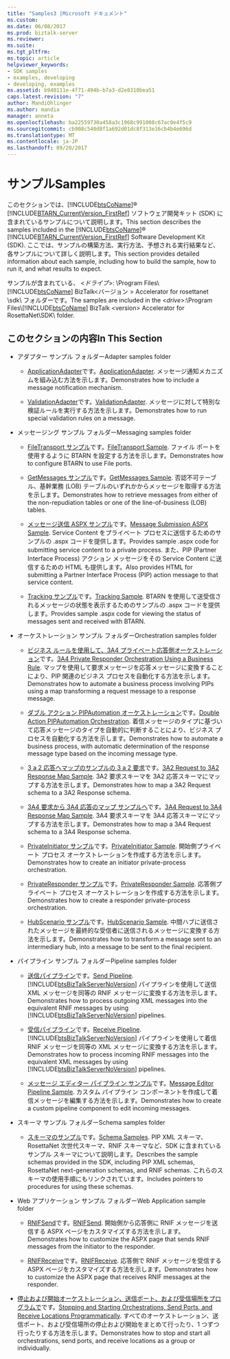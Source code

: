 ```yaml
---
title: "Samples3 |Microsoft ドキュメント"
ms.custom: 
ms.date: 06/08/2017
ms.prod: biztalk-server
ms.reviewer: 
ms.suite: 
ms.tgt_pltfrm: 
ms.topic: article
helpviewer_keywords:
- SDK samples
- examples, developing
- developing, examples
ms.assetid: b940111e-4f71-494b-b7a3-d2e8310bea51
caps.latest.revision: "7"
author: MandiOhlinger
ms.author: mandia
manager: anneta
ms.openlocfilehash: ba22559730a458a3c1968c991008c67ac0e4f5c9
ms.sourcegitcommit: cb908c540d8f1a692d01dc8f313e16cb4b4e696d
ms.translationtype: MT
ms.contentlocale: ja-JP
ms.lasthandoff: 09/20/2017
---
```

# <a name="samples"></a><span data-ttu-id="dace9-102">サンプル</span><span class="sxs-lookup"><span data-stu-id="dace9-102">Samples</span></span>
<span data-ttu-id="dace9-103">このセクションでは、[!INCLUDE[btsCoName](../../includes/btsconame-md.md)]® [!INCLUDE[BTARN_CurrentVersion_FirstRef](../../includes/btarn-currentversion-firstref-md.md)] ソフトウェア開発キット (SDK) に含まれているサンプルについて説明します。</span><span class="sxs-lookup"><span data-stu-id="dace9-103">This section describes the samples included in the [!INCLUDE[btsCoName](../../includes/btsconame-md.md)]® [!INCLUDE[BTARN_CurrentVersion_FirstRef](../../includes/btarn-currentversion-firstref-md.md)] Software Development Kit (SDK).</span></span> <span data-ttu-id="dace9-104">ここでは、サンプルの構築方法、実行方法、予想される実行結果など、各サンプルについて詳しく説明します。</span><span class="sxs-lookup"><span data-stu-id="dace9-104">This section provides detailed information about each sample, including how to build the sample, how to run it, and what results to expect.</span></span>  
  
 <span data-ttu-id="dace9-105">サンプルが含まれている、 \<*ドライブ*>: \Program Files\\ [!INCLUDE[btsCoName](../../includes/btsconame-md.md)] BizTalk\<バージョン > Accelerator for rosettanet \sdk\ フォルダーです。</span><span class="sxs-lookup"><span data-stu-id="dace9-105">The samples are included in the \<*drive*>:\Program Files\\[!INCLUDE[btsCoName](../../includes/btsconame-md.md)] BizTalk \<version> Accelerator for RosettaNet\SDK\ folder.</span></span>  
  
## <a name="in-this-section"></a><span data-ttu-id="dace9-106">このセクションの内容</span><span class="sxs-lookup"><span data-stu-id="dace9-106">In This Section</span></span>  
  
-   <span data-ttu-id="dace9-107">アダプター サンプル フォルダー</span><span class="sxs-lookup"><span data-stu-id="dace9-107">Adapter samples folder</span></span>  
  
    -   <span data-ttu-id="dace9-108">[ApplicationAdapter](../../adapters-and-accelerators/accelerator-rosettanet/applicationadapter.md)です。</span><span class="sxs-lookup"><span data-stu-id="dace9-108">[ApplicationAdapter](../../adapters-and-accelerators/accelerator-rosettanet/applicationadapter.md).</span></span> <span data-ttu-id="dace9-109">メッセージ通知メカニズムを組み込む方法を示します。</span><span class="sxs-lookup"><span data-stu-id="dace9-109">Demonstrates how to include a message notification mechanism.</span></span>  
  
    -   <span data-ttu-id="dace9-110">[ValidationAdapter](../../adapters-and-accelerators/accelerator-rosettanet/validationadapter.md)です。</span><span class="sxs-lookup"><span data-stu-id="dace9-110">[ValidationAdapter](../../adapters-and-accelerators/accelerator-rosettanet/validationadapter.md).</span></span> <span data-ttu-id="dace9-111">メッセージに対して特別な検証ルールを実行する方法を示します。</span><span class="sxs-lookup"><span data-stu-id="dace9-111">Demonstrates how to run special validation rules on a message.</span></span>  
  
-   <span data-ttu-id="dace9-112">メッセージング サンプル フォルダー</span><span class="sxs-lookup"><span data-stu-id="dace9-112">Messaging samples folder</span></span>  
  
    -   <span data-ttu-id="dace9-113">[FileTransport サンプル](../../adapters-and-accelerators/accelerator-rosettanet/filetransport-sample.md)です。</span><span class="sxs-lookup"><span data-stu-id="dace9-113">[FileTransport Sample](../../adapters-and-accelerators/accelerator-rosettanet/filetransport-sample.md).</span></span> <span data-ttu-id="dace9-114">ファイル ポートを使用するように BTARN を設定する方法を示します。</span><span class="sxs-lookup"><span data-stu-id="dace9-114">Demonstrates how to configure BTARN to use File ports.</span></span>  
  
    -   <span data-ttu-id="dace9-115">[GetMessages サンプル](../../adapters-and-accelerators/accelerator-rosettanet/getmessages-sample.md)です。</span><span class="sxs-lookup"><span data-stu-id="dace9-115">[GetMessages Sample](../../adapters-and-accelerators/accelerator-rosettanet/getmessages-sample.md).</span></span> <span data-ttu-id="dace9-116">否認不可テーブル、基幹業務 (LOB) テーブルのいずれかからメッセージを取得する方法を示します。</span><span class="sxs-lookup"><span data-stu-id="dace9-116">Demonstrates how to retrieve messages from either of the non-repudiation tables or one of the line-of-business (LOB) tables.</span></span>  
  
    -   <span data-ttu-id="dace9-117">[メッセージ送信 ASPX サンプル](../../adapters-and-accelerators/accelerator-rosettanet/message-submission-aspx-sample.md)です。</span><span class="sxs-lookup"><span data-stu-id="dace9-117">[Message Submission ASPX Sample](../../adapters-and-accelerators/accelerator-rosettanet/message-submission-aspx-sample.md).</span></span> <span data-ttu-id="dace9-118">Service Content をプライベート プロセスに送信するためのサンプルの .aspx コードを提供します。</span><span class="sxs-lookup"><span data-stu-id="dace9-118">Provides sample .aspx code for submitting service content to a private process.</span></span> <span data-ttu-id="dace9-119">また、PIP (Partner Interface Process) アクション メッセージをその Service Content に送信するための HTML も提供します。</span><span class="sxs-lookup"><span data-stu-id="dace9-119">Also provides HTML for submitting a Partner Interface Process (PIP) action message to that service content.</span></span>  
  
    -   <span data-ttu-id="dace9-120">[Tracking サンプル](../../adapters-and-accelerators/accelerator-rosettanet/tracking-sample.md)です。</span><span class="sxs-lookup"><span data-stu-id="dace9-120">[Tracking Sample](../../adapters-and-accelerators/accelerator-rosettanet/tracking-sample.md).</span></span> <span data-ttu-id="dace9-121">BTARN を使用して送受信されるメッセージの状態を表示するためのサンプルの .aspx コードを提供します。</span><span class="sxs-lookup"><span data-stu-id="dace9-121">Provides sample .aspx code for viewing the status of messages sent and received with BTARN.</span></span>  
  
-   <span data-ttu-id="dace9-122">オーケストレーション サンプル フォルダー</span><span class="sxs-lookup"><span data-stu-id="dace9-122">Orchestration samples folder</span></span>  
  
    -   <span data-ttu-id="dace9-123">[ビジネス ルールを使用して、3A4 プライベート応答側オーケストレーション](../../adapters-and-accelerators/accelerator-rosettanet/3a4-private-responder-orchestration-using-a-business-rule.md)です。</span><span class="sxs-lookup"><span data-stu-id="dace9-123">[3A4 Private Responder Orchestration Using a Business Rule](../../adapters-and-accelerators/accelerator-rosettanet/3a4-private-responder-orchestration-using-a-business-rule.md).</span></span> <span data-ttu-id="dace9-124">マップを使用して要求メッセージを応答メッセージに変換することにより、PIP 関連のビジネス プロセスを自動化する方法を示します。</span><span class="sxs-lookup"><span data-stu-id="dace9-124">Demonstrates how to automate a business process involving PIPs using a map transforming a request message to a response message.</span></span>  
  
    -   <span data-ttu-id="dace9-125">[ダブル アクション PIPAutomation オーケストレーション](../../adapters-and-accelerators/accelerator-rosettanet/double-action-pipautomation-orchestration.md)です。</span><span class="sxs-lookup"><span data-stu-id="dace9-125">[Double Action PIPAutomation Orchestration](../../adapters-and-accelerators/accelerator-rosettanet/double-action-pipautomation-orchestration.md).</span></span> <span data-ttu-id="dace9-126">着信メッセージのタイプに基づいて応答メッセージのタイプを自動的に判断することにより、ビジネス プロセスを自動化する方法を示します。</span><span class="sxs-lookup"><span data-stu-id="dace9-126">Demonstrates how to automate a business process, with automatic determination of the response message type based on the incoming message type.</span></span>  
  
    -   <span data-ttu-id="dace9-127">[3 a 2 応答へマップのサンプルの 3 a 2 要求](../../adapters-and-accelerators/accelerator-rosettanet/3a2-request-to-3a2-response-map-sample.md)です。</span><span class="sxs-lookup"><span data-stu-id="dace9-127">[3A2 Request to 3A2 Response Map Sample](../../adapters-and-accelerators/accelerator-rosettanet/3a2-request-to-3a2-response-map-sample.md).</span></span> <span data-ttu-id="dace9-128">3A2 要求スキーマを 3A2 応答スキーマにマップする方法を示します。</span><span class="sxs-lookup"><span data-stu-id="dace9-128">Demonstrates how to map a 3A2 Request schema to a 3A2 Response schema.</span></span>  
  
    -   <span data-ttu-id="dace9-129">[3A4 要求から 3A4 応答のマップ サンプルへ](../../adapters-and-accelerators/accelerator-rosettanet/3a4-request-to-3a4-response-map-sample.md)です。</span><span class="sxs-lookup"><span data-stu-id="dace9-129">[3A4 Request to 3A4 Response Map Sample](../../adapters-and-accelerators/accelerator-rosettanet/3a4-request-to-3a4-response-map-sample.md).</span></span> <span data-ttu-id="dace9-130">3A4 要求スキーマを 3A4 応答スキーマにマップする方法を示します。</span><span class="sxs-lookup"><span data-stu-id="dace9-130">Demonstrates how to map a 3A4 Request schema to a 3A4 Response schema.</span></span>  
  
    -   <span data-ttu-id="dace9-131">[PrivateInitiator サンプル](../../adapters-and-accelerators/accelerator-rosettanet/privateinitiator-sample.md)です。</span><span class="sxs-lookup"><span data-stu-id="dace9-131">[PrivateInitiator Sample](../../adapters-and-accelerators/accelerator-rosettanet/privateinitiator-sample.md).</span></span> <span data-ttu-id="dace9-132">開始側プライベート プロセス オーケストレーションを作成する方法を示します。</span><span class="sxs-lookup"><span data-stu-id="dace9-132">Demonstrates how to create an initiator private-process orchestration.</span></span>  
  
    -   <span data-ttu-id="dace9-133">[PrivateResponder サンプル](../../adapters-and-accelerators/accelerator-rosettanet/privateresponder-sample.md)です。</span><span class="sxs-lookup"><span data-stu-id="dace9-133">[PrivateResponder Sample](../../adapters-and-accelerators/accelerator-rosettanet/privateresponder-sample.md).</span></span> <span data-ttu-id="dace9-134">応答側プライベート プロセス オーケストレーションを作成する方法を示します。</span><span class="sxs-lookup"><span data-stu-id="dace9-134">Demonstrates how to create a responder private-process orchestration.</span></span>  
  
    -   <span data-ttu-id="dace9-135">[HubScenario サンプル](../../adapters-and-accelerators/accelerator-rosettanet/hubscenario-sample.md)です。</span><span class="sxs-lookup"><span data-stu-id="dace9-135">[HubScenario Sample](../../adapters-and-accelerators/accelerator-rosettanet/hubscenario-sample.md).</span></span> <span data-ttu-id="dace9-136">中間ハブに送信されたメッセージを最終的な受信者に送信されるメッセージに変換する方法を示します。</span><span class="sxs-lookup"><span data-stu-id="dace9-136">Demonstrates how to transform a message sent to an intermediary hub, into a message to be sent to the final recipient.</span></span>  
  
-   <span data-ttu-id="dace9-137">パイプライン サンプル フォルダー</span><span class="sxs-lookup"><span data-stu-id="dace9-137">Pipeline samples folder</span></span>  
  
    -   <span data-ttu-id="dace9-138">[送信パイプライン](../../adapters-and-accelerators/accelerator-rosettanet/send-pipeline.md)です。</span><span class="sxs-lookup"><span data-stu-id="dace9-138">[Send Pipeline](../../adapters-and-accelerators/accelerator-rosettanet/send-pipeline.md).</span></span> <span data-ttu-id="dace9-139">[!INCLUDE[btsBizTalkServerNoVersion](../../includes/btsbiztalkservernoversion-md.md)] パイプラインを使用して送信 XML メッセージを同等の RNIF メッセージに変換する方法を示します。</span><span class="sxs-lookup"><span data-stu-id="dace9-139">Demonstrates how to process outgoing XML messages into the equivalent RNIF messages by using [!INCLUDE[btsBizTalkServerNoVersion](../../includes/btsbiztalkservernoversion-md.md)] pipelines.</span></span>  
  
    -   <span data-ttu-id="dace9-140">[受信パイプライン](../../adapters-and-accelerators/accelerator-rosettanet/receive-pipeline.md)です。</span><span class="sxs-lookup"><span data-stu-id="dace9-140">[Receive Pipeline](../../adapters-and-accelerators/accelerator-rosettanet/receive-pipeline.md).</span></span> <span data-ttu-id="dace9-141">[!INCLUDE[btsBizTalkServerNoVersion](../../includes/btsbiztalkservernoversion-md.md)] パイプラインを使用して着信 RNIF メッセージを同等の XML メッセージに変換する方法を示します。</span><span class="sxs-lookup"><span data-stu-id="dace9-141">Demonstrates how to process incoming RNIF messages into the equivalent XML messages by using [!INCLUDE[btsBizTalkServerNoVersion](../../includes/btsbiztalkservernoversion-md.md)] pipelines.</span></span>  
  
    -   <span data-ttu-id="dace9-142">[メッセージ エディター パイプライン サンプル](../../adapters-and-accelerators/accelerator-rosettanet/message-editor-pipeline-sample.md)です。</span><span class="sxs-lookup"><span data-stu-id="dace9-142">[Message Editor Pipeline Sample](../../adapters-and-accelerators/accelerator-rosettanet/message-editor-pipeline-sample.md).</span></span> <span data-ttu-id="dace9-143">カスタム パイプライン コンポーネントを作成して着信メッセージを編集する方法を示します。</span><span class="sxs-lookup"><span data-stu-id="dace9-143">Demonstrates how to create a custom pipeline component to edit incoming messages.</span></span>  
  
-   <span data-ttu-id="dace9-144">スキーマ サンプル フォルダー</span><span class="sxs-lookup"><span data-stu-id="dace9-144">Schema samples folder</span></span>  
  
    -   <span data-ttu-id="dace9-145">[スキーマのサンプル](../../adapters-and-accelerators/accelerator-rosettanet/schema-samples.md)です。</span><span class="sxs-lookup"><span data-stu-id="dace9-145">[Schema Samples](../../adapters-and-accelerators/accelerator-rosettanet/schema-samples.md).</span></span> <span data-ttu-id="dace9-146">PIP XML スキーマ、RosettaNet 次世代スキーマ、RNIF スキーマなど、SDK に含まれているサンプル スキーマについて説明します。</span><span class="sxs-lookup"><span data-stu-id="dace9-146">Describes the sample schemas provided in the SDK, including PIP XML schemas, RosettaNet next-generation schemas, and RNIF schemas.</span></span> <span data-ttu-id="dace9-147">これらのスキーマの使用手順にもリンクされています。</span><span class="sxs-lookup"><span data-stu-id="dace9-147">Includes pointers to procedures for using these schemas.</span></span>  
  
-   <span data-ttu-id="dace9-148">Web アプリケーション サンプル フォルダー</span><span class="sxs-lookup"><span data-stu-id="dace9-148">Web Application sample folder</span></span>  
  
    -   <span data-ttu-id="dace9-149">[RNIFSend](../../adapters-and-accelerators/accelerator-rosettanet/rnifsend.md)です。</span><span class="sxs-lookup"><span data-stu-id="dace9-149">[RNIFSend](../../adapters-and-accelerators/accelerator-rosettanet/rnifsend.md).</span></span> <span data-ttu-id="dace9-150">開始側から応答側に RNIF メッセージを送信する ASPX ページをカスタマイズする方法を示します。</span><span class="sxs-lookup"><span data-stu-id="dace9-150">Demonstrates how to customize the ASPX page that sends RNIF messages from the initiator to the responder.</span></span>  
  
    -   <span data-ttu-id="dace9-151">[RNIFReceive](../../adapters-and-accelerators/accelerator-rosettanet/rnifreceive.md)です。</span><span class="sxs-lookup"><span data-stu-id="dace9-151">[RNIFReceive](../../adapters-and-accelerators/accelerator-rosettanet/rnifreceive.md).</span></span> <span data-ttu-id="dace9-152">応答側で RNIF メッセージを受信する ASPX ページをカスタマイズする方法を示します。</span><span class="sxs-lookup"><span data-stu-id="dace9-152">Demonstrates how to customize the ASPX page that receives RNIF messages at the responder.</span></span>  
  
-   <span data-ttu-id="dace9-153">[停止および開始オーケストレーション、送信ポート、および受信場所をプログラムで](../../adapters-and-accelerators/accelerator-rosettanet/code-to-stop-and-start-orchestrations-send-ports-and-receive-locations.md)です。</span><span class="sxs-lookup"><span data-stu-id="dace9-153">[Stopping and Starting Orchestrations, Send Ports, and Receive Locations Programmatically](../../adapters-and-accelerators/accelerator-rosettanet/code-to-stop-and-start-orchestrations-send-ports-and-receive-locations.md).</span></span> <span data-ttu-id="dace9-154">すべてのオーケストレーション、送信ポート、および受信場所の停止および開始をまとめて行ったり、1 つずつ行ったりする方法を示します。</span><span class="sxs-lookup"><span data-stu-id="dace9-154">Demonstrates how to stop and start all orchestrations, send ports, and receive locations as a group or individually.</span></span>
